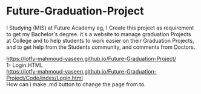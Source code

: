 # Future-Graduation-Project
I Studying (MIS) at Future Academy eg, I Create this project as requirement to get my Bachelor's degree. it`s a website to manage graduation Projects at College and to help students to work easier on their Graduation Projects, and to get help from the Students community, and comments from Doctors.

https://lotfy-mahmoud-yaseen.github.io/Future-Graduation-Project/    <br>
    1- Login.HTML <br>
    https://lotfy-mahmoud-yaseen.github.io/Future-Graduation-Project/Code/index/Login.html <br>
 How can i make .md button to change the page from to.
